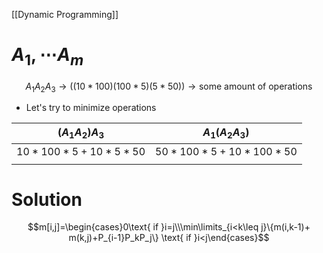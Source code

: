 [[Dynamic Programming]]

# $A_1,\cdots A_m$
$$A_1A_2A_3\to((10*100)(100*5)(5*50))\to\text{some amount of operations}$$
- Let's try to minimize operations

| $(A_1A_2)A_3$      | $A_1(A_2A_3)$        |
| ------------------ | -------------------- |
| $10*100*5+10*5*50$ | $50*100*5+10*100*50$ |
|                    |                      |

# Solution
$$m[i,j]=\begin{cases}0\text{ if }i=j\\\min\limits_{i<k\leq j}\{m(i,k-1)+ m(k,j)+P_{i-1}P_kP_j\} \text{ if }i<j\end{cases}$$
